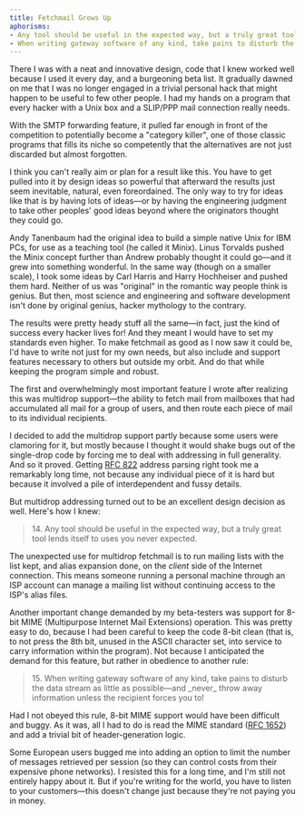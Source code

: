 ```yaml
---
title: Fetchmail Grows Up
aphorisms:
- Any tool should be useful in the expected way, but a truly great tool lends itself to uses you never expected.
- When writing gateway software of any kind, take pains to disturb the data stream as little as possible—and _never_ throw away information unless the recipient forces you to!
---
```

There I was with a neat and innovative design, code that I knew worked well because I used it every day, and a burgeoning beta list. It gradually dawned on me that I was no longer engaged in a trivial personal hack that might happen to be useful to few other people. I had my hands on a program that every hacker with a Unix box and a SLIP/PPP mail connection really needs.

With the SMTP forwarding feature, it pulled far enough in front of the competition to potentially become a "category killer", one of those classic programs that fills its niche so competently that the alternatives are not just discarded but almost forgotten.

I think you can't really aim or plan for a result like this. You have to get pulled into it by design ideas so powerful that afterward the results just seem inevitable, natural, even foreordained. The only way to try for ideas like that is by having lots of ideas—or by having the engineering judgment to take other peoples' good ideas beyond where the originators thought they could go.

Andy Tanenbaum had the original idea to build a simple native Unix for IBM PCs, for use as a teaching tool (he called it Minix). Linus Torvalds pushed the Minix concept further than Andrew probably thought it could go—and it grew into something wonderful. In the same way (though on a smaller scale), I took some ideas by Carl Harris and Harry Hochheiser and pushed them hard. Neither of us was "original" in the romantic way people think is genius. But then, most science and engineering and software development isn't done by original genius, hacker mythology to the contrary.

The results were pretty heady stuff all the same—in fact, just the kind of success every hacker lives for! And they meant I would have to set my standards even higher. To make fetchmail as good as I now saw it could be, I'd have to write not just for my own needs, but also include and support features necessary to others but outside my orbit. And do that while keeping the program simple and robust.

The first and overwhelmingly most important feature I wrote after realizing this was multidrop support—the ability to fetch mail from mailboxes that had accumulated all mail for a group of users, and then route each piece of mail to its individual recipients.

I decided to add the multidrop support partly because some users were clamoring for it, but mostly because I thought it would shake bugs out of the single-drop code by forcing me to deal with addressing in full generality. And so it proved. Getting [RFC 822](http://info.internet.isi.edu:80/in-notes/rfc/files/rfc822.txt) address parsing right took me a remarkably long time, not because any individual piece of it is hard but because it involved a pile of interdependent and fussy details.

But multidrop addressing turned out to be an excellent design decision as well. Here's how I knew:

<blockquote id="aphorism-14" class="aphorism" data-aphorism-number="14">
	14. Any tool should be useful in the expected way, but a truly great tool lends itself to uses you never expected.
</blockquote>

The unexpected use for multidrop fetchmail is to run mailing lists with the list kept, and alias expansion done, on the _client_ side of the Internet connection. This means someone running a personal machine through an ISP account can manage a mailing list without continuing access to the ISP's alias files.

Another important change demanded by my beta-testers was support for 8-bit MIME (Multipurpose Internet Mail Extensions) operation. This was pretty easy to do, because I had been careful to keep the code 8-bit clean (that is, to not press the 8th bit, unused in the ASCII character set, into service to carry information within the program). Not because I anticipated the demand for this feature, but rather in obedience to another rule:

<blockquote id="aphorism-15" class="aphorism" data-aphorism-number="15">
	15. When writing gateway software of any kind, take pains to disturb the data stream as little as possible—and _never_ throw away information unless the recipient forces you to!
</blockquote>

Had I not obeyed this rule, 8-bit MIME support would have been difficult and buggy. As it was, all I had to do is read the MIME standard ([RFC 1652](http://info.internet.isi.edu:80/in-notes/rfc/files/rfc1652.txt)) and add a trivial bit of header-generation logic.

Some European users bugged me into adding an option to limit the number of messages retrieved per session (so they can control costs from their expensive phone networks). I resisted this for a long time, and I'm still not entirely happy about it. But if you're writing for the world, you have to listen to your customers—this doesn't change just because they're not paying you in money.
